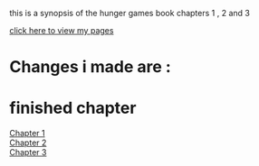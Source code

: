 this is a synopsis of the hunger games book chapters 1 , 2 and 3



<a href = "https://jenmyoc96.github.io/year3-story-2018/" >click  here to view my pages </a>

<h1>Changes i made are : </h1>


<h1> finished chapter</h1>


[Chapter 1](Chapter1.html)<br>
[Chapter 2](Chapter2.html)<br>
[Chapter 3](Chapter3.html)<br>